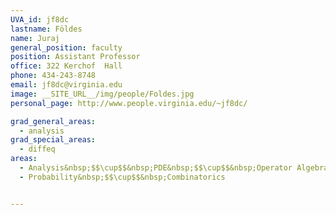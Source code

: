 ```yaml
---
UVA_id: jf8dc
lastname: Földes
name: Juraj
general_position: faculty
position: Assistant Professor
office: 322 Kerchof  Hall
phone: 434-243-8748
email: jf8dc@virginia.edu
image: __SITE_URL__/img/people/Foldes.jpg
personal_page: http://www.people.virginia.edu/~jf8dc/

grad_general_areas:
  - analysis
grad_special_areas:
  - diffeq
areas:
  - Analysis&nbsp;$$\cup$$&nbsp;PDE&nbsp;$$\cup$$&nbsp;Operator Algebras
  - Probability&nbsp;$$\cup$$&nbsp;Combinatorics


---
```

